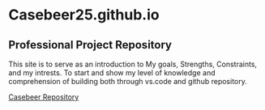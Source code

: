 # Casebeer25.github.io
## Professional Project Repository
 <p> This site is to serve as an introduction to My goals, Strengths, Constraints, and my intrests. To start and show my level of knowledge and comprehension of building both through vs.code and github repository.<p/>
 <link href=<link href="C:\Users\caseb\.vscode/index.html rel="Scope>
 <a href=https://github.com/Casebeer25/Casebeer25.github.io> Casebeer Repository<a/>